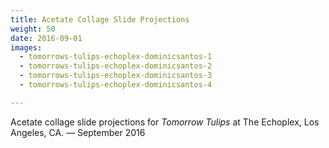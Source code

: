 ```yaml
---
title: Acetate Collage Slide Projections
weight: 50
date: 2016-09-01
images:
  - tomorrows-tulips-echoplex-dominicsantos-1
  - tomorrows-tulips-echoplex-dominicsantos-2
  - tomorrows-tulips-echoplex-dominicsantos-3
  - tomorrows-tulips-echoplex-dominicsantos-4

---
```

Acetate collage slide projections for _Tomorrow Tulips_ at The Echoplex, Los Angeles, CA. — September 2016